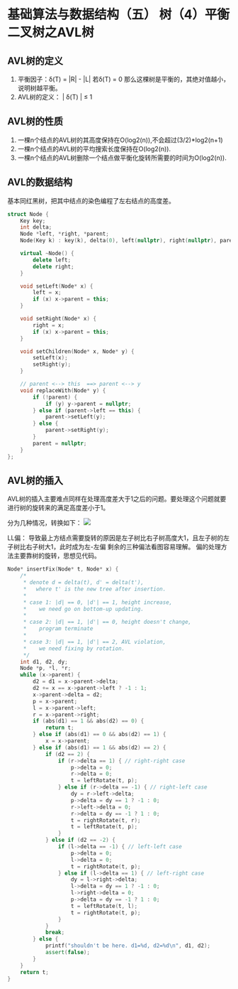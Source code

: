 # 基础算法与数据结构（五） 树（4）平衡二叉树之AVL树

## AVL树的定义
1. 平衡因子：δ(T) = |R| - |L|   若δ(T)  =  0 那么这棵树是平衡的，其绝对值越小，说明树越平衡。
2. AVL树的定义： | δ(T) |  ≤ 1

## AVL树的性质
1. 一棵n个结点的AVL树的其高度保持在O(log2(n)),不会超过(3/2)*log2(n+1)
2. 一棵n个结点的AVL树的平均搜索长度保持在O(log2(n)).
3. 一棵n个结点的AVL树删除一个结点做平衡化旋转所需要的时间为O(log2(n)).

## AVL的数据结构
基本同红黑树，把其中结点的染色编程了左右结点的高度差。

```c++
struct Node {
    Key key;
    int delta;
    Node *left, *right, *parent;
    Node(Key k) : key(k), delta(0), left(nullptr), right(nullptr), parent(nullptr) {}

    virtual ~Node() {
        delete left;
        delete right;
    }

    void setLeft(Node* x) {
        left = x;
        if (x) x->parent = this;
    }

    void setRight(Node* x) {
        right = x;
        if (x) x->parent = this;
    }

    void setChildren(Node* x, Node* y) {
        setLeft(x);
        setRight(y);
    }

    // parent <--> this  ==> parent <--> y
    void replaceWith(Node* y) {
        if (!parent) {
            if (y) y->parent = nullptr;
        } else if (parent->left == this) {
            parent->setLeft(y);
        } else {
            parent->setRight(y);
        }
        parent = nullptr;
    }
};
```

## AVL树的插入
AVL树的插入主要难点同样在处理高度差大于1之后的问题。要处理这个问题就要进行树的旋转来的满足高度差小于1。

分为几种情况，转换如下：
![](5/%E5%B1%8F%E5%B9%95%E5%BF%AB%E7%85%A7%202017-04-25%2021.10.24.png)

 LL偏：
 导致最上方结点需要旋转的原因是左子树比右子树高度大1，且左子树的左子树比右子树大1，此时成为左-左偏
 剩余的三种偏法看图容易理解。
偏的处理方法主要靠树的旋转，思想见代码。
```c++
Node* insertFix(Node* t, Node* x) {
    /*
     * denote d = delta(t), d' = delta(t'),
     *   where t' is the new tree after insertion.
     *
     * case 1: |d| == 0, |d'| == 1, height increase,
     *    we need go on bottom-up updating.
     *
     * case 2: |d| == 1, |d'| == 0, height doesn't change,
     *    program terminate
     *
     * case 3: |d| == 1, |d'| == 2, AVL violation,
     *    we need fixing by rotation.
     */
    int d1, d2, dy;
    Node *p, *l, *r;
    while (x->parent) {
        d2 = d1 = x->parent->delta;
        d2 += x == x->parent->left ? -1 : 1;
        x->parent->delta = d2;
        p = x->parent;
        l = x->parent->left;
        r = x->parent->right;
        if (abs(d1) == 1 && abs(d2) == 0) {
            return t;
        } else if (abs(d1) == 0 && abs(d2) == 1) {
            x = x->parent;
        } else if (abs(d1) == 1 && abs(d2) == 2) {
            if (d2 == 2) {
                if (r->delta == 1) { // right-right case
                    p->delta = 0;
                    r->delta = 0;
                    t = leftRotate(t, p);
                } else if (r->delta == -1) { // right-left case
                    dy = r->left->delta;
                    p->delta = dy == 1 ? -1 : 0;
                    r->left->delta = 0;
                    r->delta = dy == -1 ? 1 : 0;
                    t = rightRotate(t, r);
                    t = leftRotate(t, p);
                }
            } else if (d2 == -2) {
                if (l->delta == -1) { // left-left case
                    p->delta = 0;
                    l->delta = 0;
                    t = rightRotate(t, p);
                } else if (l->delta == 1) { // left-right case
                    dy = l->right->delta;
                    l->delta = dy == 1 ? -1 : 0;
                    l->right->delta = 0;
                    p->delta = dy == -1 ? 1 : 0;
                    t = leftRotate(t, l);
                    t = rightRotate(t, p);
                }
            }
            break;
        } else {
            printf("shouldn't be here. d1=%d, d2=%d\n", d1, d2);
            assert(false);
        }
    }
    return t;
}
```